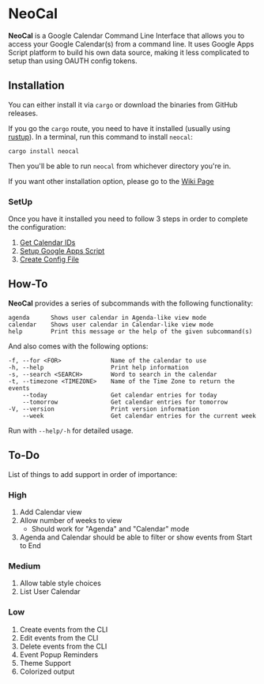 # NeoCal

**NeoCal** is a Google Calendar Command Line Interface that allows you to access your Google Calendar(s) from a command line. It uses Google Apps Script platform to build his own data source, making it less complicated to setup than using OAUTH config tokens.

## Installation

You can either install it via `cargo` or download the binaries from GitHub releases.

If you go the `cargo` route, you need to have it installed (usually using [rustup](https://rustup.rs)). In a terminal, run this command to install `neocal`:

```
cargo install neocal
```

Then you'll be able to run `neocal` from whichever directory you're in.

If you want other installation option, please go to the [Wiki Page](https://github.com/oscarmcm/neocal/wiki/Installing-Options)

### SetUp

Once you have it installed you need to follow 3 steps in order to complete the configuration:

1. [Get Calendar IDs](https://github.com/oscarmcm/neocal/wiki/Obtain-your-Google-Calendar’s-ID)
2. [Setup Google Apps Script](https://github.com/oscarmcm/neocal/wiki/Setup-Google-Apps-Script)
3. [Create Config File](https://github.com/oscarmcm/neocal/wiki/NeoCal-Config-File)

## How-To

**NeoCal** provides a series of subcommands with the following functionality:

```
agenda      Shows user calendar in Agenda-like view mode
calendar    Shows user calendar in Calendar-like view mode
help        Print this message or the help of the given subcommand(s)
```

And also comes with the following options:

```
-f, --for <FOR>              Name of the calendar to use
-h, --help                   Print help information
-s, --search <SEARCH>        Word to search in the calendar
-t, --timezone <TIMEZONE>    Name of the Time Zone to return the events
    --today                  Get calendar entries for today
    --tomorrow               Get calendar entries for tomorrow
-V, --version                Print version information
    --week                   Get calendar entries for the current week
```

Run with `--help/-h` for detailed usage.

## To-Do

List of things to add support in order of importance:

### High

1. Add Calendar view
2. Allow number of weeks to view
    - Should work for "Agenda" and "Calendar" mode
3. Agenda and Calendar should be able to filter or show events from Start to End

### Medium

1. Allow table style choices
2. List User Calendar

### Low

1. Create events from the CLI
2. Edit events from the CLI
3. Delete events from the CLI
4. Event Popup Reminders
5. Theme Support
6. Colorized output

